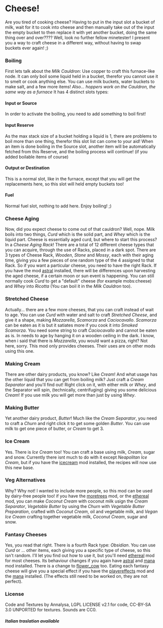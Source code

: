 # Cheese!

Are you tired of cooking cheese? Having to put in the input slot a bucket of milk,
wait for it to cook into cheese and then manually take out of the input the empty
bucket to then replace it with yet another bucket, doing the same thing over and over????
Well, look no further fellow minetester! I present you a way to craft cheese in a different way,
without having to swap buckets ever again! ;)

### Boiling
First lets talk about the *Milk Cauldron*:
Use copper to craft this furnace-like node. It can only boil some liquid held in a
bucket, therefor you cannot use it to smelt or cook anything else.
You can use milk buckets, water buckets to make salt, and a few more items!
*Also... hoppers work on the Cauldron, the same way as a furnace*
It has 4 distinct slots types:
#### Input or Source
In order to activate the boiling, you need to add something to boil first!
#### Input Reserve
As the max stack size of a bucket holding a liquid is 1, there are problems to boil
more than one thing, therefor this slot list can come to your aid!
When an item is done boiling in the Source slot, another item will be automatically
fetched from this Reserve, and the boiling process will continue! (if you added boilable items of course)
#### Output or Destination
This is a normal slot, like in the furnace, except that you will get the replacements
here, so this slot will held empty buckets too!
#### Fuel
Normal fuel slot, nothing to add here. Enjoy boiling! ;)

### Cheese Aging
Now, did you expect cheese to come out of that cauldron? Well, nope.
Milk boils into two things, *Curd* which is the solid part, and *Whey* which is the liquid part.
Cheese is essentially aged curd, but where to start this process? In a *Cheese Aging Rack*!
There are a total of 12 different cheese types that you can acquire, through the use of Racks,
placed in a dark spot. There are 3 types of Cheese Rack, *Wooden*, *Stone* and *Mossy*, each with
their aging time, giving you a few pieces of one random type of the 4 assigned to that Rack.
So if you want a particular cheese, you need to have the right Rack.
If you have the mod [astral]((https://content.minetest.net/packages/cronvel/astral/)) installed, there will be differences upon harvesting the aged cheese,
if a certain moon or sun event is happening.
You can still normally cook *Curd* to get a "default" cheese (for example mobs:cheese)
and *Whey* into *Ricotta* (You can boil it in the *Milk Cauldron* too).

### Stretched Cheese
Actually... there are a few more cheeses, that you can craft instead of wait to age.
You can use *Curd* with water and salt to craft *Stretched Cheese*, and give it a shape,
making *Mozzarella*, *Scamorza* and *Caciocavallo*. *Scamorza* can be eaten as it
is but it satiates more if you cook it into *Smoked Scamorza*. You need some string
to craft *Caciocavallo* and cannot be eaten as is. In needs to age by hanging it
on a wooden ceiling in the dark. I know, when i said that there is *Mozzarella*,
you would want a pizza, right? Not here, sorry. This mod only provides cheeses.
Their uses are on other mods using this one.

### Making Cream
There are other dairy products, you know? Like *Cream*! And what usage has the other liquid
that you can get from boiling milk? Just craft a *Cream Separator* and you'll find out!
Right click on it, with either milk or *Whey*, and the Separator will spin, (technically, centrifuging)
giving you some delicious *Cream*! If you use milk you will get more than just by using *Whey*.

### Making Butter
Yet another dairy product, *Butter*! Much like the *Cream Separator*, you need to craft a
*Churn* and right click it to get some golden *Butter*. You can use milk to get one piece of butter,
or *Cream* to get 3.

### Ice Cream
Yes. There is *Ice Cream* too! You can craft a base using milk, *Cream*, sugar and snow.
Currently there isnt much to do with it except *Neapolitan Ice Cream*, but if you
have the [icecream](https://content.minetest.net/packages/Can202/icecream/) mod installed, the recipes will now use this new base.

### Veg Alternatives
Why? Why not! I wanted to include more people, so this mod can be used by dairy-free people too!
if you have the [moretrees](https://content.minetest.net/packages/VanessaE/moretrees/) mod, or the [ethereal](https://content.minetest.net/packages/TenPlus1/ethereal/) mod, you can make *Coconut Cream*
with coconut milk usign the *Cream Separator*, *Vegetable Butter* by using the *Churn*
with *Vegetable Butter Preparation*, crafted with *Coconut Cream*, oil and vegetable
milk, and *Vegan Ice Cream* crafting together vegetable milk, *Coconut Cream*, sugar and snow.

### Fantasy Cheeses
Yes, you read that right. There is a fourth Rack type: *Obsidian*. You can use *Curd*
or ... other items, each giving you a specific type of cheese, so this isn't random.
I'll let you find out how to use it, but you'll need [ethereal](https://content.minetest.net/packages/TenPlus1/ethereal/) mod for most cheeses.
Its behaviour changes if you again have [astral](https://content.minetest.net/packages/cronvel/astral/) and [mana](https://content.minetest.net/packages/Wuzzy/mana/) mod installed. There is a change to [flower_cow](https://content.minetest.net/packages/DrPlamsa/flower_cow/) too.
Eating each fantasy cheese will give you a special effect if you have the [playereffects](https://content.minetest.net/packages/Wuzzy/playereffects/) mod and the [mana](https://content.minetest.net/packages/Wuzzy/mana/) installed.
(The effects still need to be worked on, they are not perfect).

### License
Code and Textures by Annalysa, LGPL LICENSE v2.1 for code, CC-BY-SA 3.0 UNPORTED for textures.
Sounds are CC0.

##### Italian traslation available
